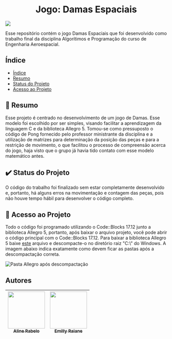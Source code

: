 
<h1 align="center"> Jogo: Damas Espaciais </h1>

<img src="http://img.shields.io/static/v1?label=STATUS&message=FINALIZADO&color=7159c1&style=for-the-badge&logo=ghost"/>
</p>


Esse repositório contém o jogo Damas Espaciais que foi desenvolvido como trabalho final da disciplina Algorítimos e Programação do curso de Engenharia Aeroespacial. 

## Índice 

* [Índice](#índice)
* [Resumo](#resumo)
* [Status do Projeto](#status-do-Projeto)
* [Acesso ao Projeto](#acesso-ao-projeto)


## 🚀 Resumo 

Esse projeto é centrado no desenvolvimento de um jogo de Damas. Esse modelo foi escolhido por ser simples, visando facilitar a aprendizagem da linguagem C e da biblioteca Allegro 5. Tomou-se como pressuposto o código de Pong fornecido pelo professor ministrante da disciplina e a utilização de matrizes para determinação da posição das peças e para a restrição de movimento, o que facilitou o processo de compreensão acerca do jogo, haja visto que o grupo já havia tido contato com esse modelo matemático antes. 


## ✔️ Status do Projeto

O código do trabalho foi finalizado sem estar completamente desenvolvido e, portanto, há alguns erros na movimentação e contagem das peças, pois não houve tempo hábil para desenvolver o código completo. 


## 📁 Acesso ao Projeto

Todo o código foi programado utilizando o Code::Blocks 17.12 junto a biblioteca Allegro 5, portanto, após baixar o arquivo projeto, você pode abrir o código principal com o Code::Blocks 17.12. Para baixar a biblioteca Allegro 5 baixe [este](http://www.dropbox.com/s/jaswa5mw3nb3ogn/Allegro.zip?dl=1) arquivo e descompacte-o no diretório raiz "C:\\" do Windows. A imagem abaixo indica exatamente como devem ficar as pastas após a descompactação correta.

![Pasta Allegro após descompactação](https://user-images.githubusercontent.com/82522876/157160664-d1dc153e-8f0d-4de2-9c95-ad7d1738df6f.jpg)

## Autores

| [<img src="https://user-images.githubusercontent.com/82522876/157162243-8977b1e9-555d-4a7b-b321-5bc2afcb05bb.jpg" width=115><br><sub>Aline Rabelo</sub>](https://github.com/camilafernanda) |  [<img src="https://user-images.githubusercontent.com/82522876/157162841-21de3b0f-f7bb-4199-8239-850a437b5659.jpeg" width=115><br><sub>Emilly Raiane</sub>](https://github.com/Raiagues)|
| :---: | :---: |
